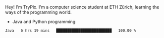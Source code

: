 Hey! I'm TryPix. I'm a computer science student at ETH Zürich, learning the ways of the programming world. 

- Java and Python programming


<!--START_SECTION:waka-->

```text
Java   6 hrs 19 mins   █████████████████████████   100.00 %
```

<!--END_SECTION:waka-->
